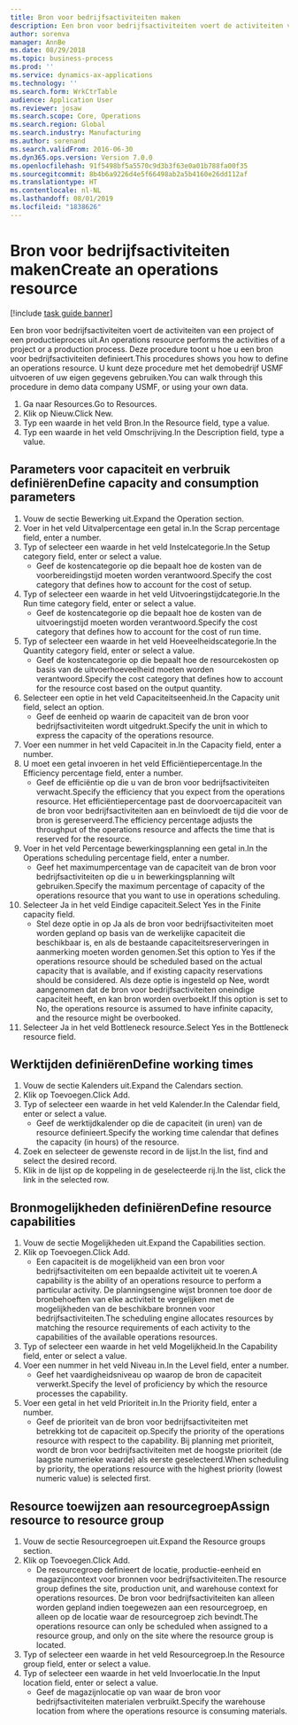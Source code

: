 ```yaml
---
title: Bron voor bedrijfsactiviteiten maken
description: Een bron voor bedrijfsactiviteiten voert de activiteiten van een project of een productieproces uit.
author: sorenva
manager: AnnBe
ms.date: 08/29/2018
ms.topic: business-process
ms.prod: ''
ms.service: dynamics-ax-applications
ms.technology: ''
ms.search.form: WrkCtrTable
audience: Application User
ms.reviewer: josaw
ms.search.scope: Core, Operations
ms.search.region: Global
ms.search.industry: Manufacturing
ms.author: sorenand
ms.search.validFrom: 2016-06-30
ms.dyn365.ops.version: Version 7.0.0
ms.openlocfilehash: 91f5498bf5a5570c9d3b3f63e0a01b788fa00f35
ms.sourcegitcommit: 8b4b6a9226d4e5f66498ab2a5b4160e26dd112af
ms.translationtype: HT
ms.contentlocale: nl-NL
ms.lasthandoff: 08/01/2019
ms.locfileid: "1838626"
---
```

# <a name="create-an-operations-resource"></a><span data-ttu-id="748fa-103">Bron voor bedrijfsactiviteiten maken</span><span class="sxs-lookup"><span data-stu-id="748fa-103">Create an operations resource</span></span>

[!include [task guide banner](../../includes/task-guide-banner.md)]

<span data-ttu-id="748fa-104">Een bron voor bedrijfsactiviteiten voert de activiteiten van een project of een productieproces uit.</span><span class="sxs-lookup"><span data-stu-id="748fa-104">An operations resource performs the activities of a project or a production process.</span></span> <span data-ttu-id="748fa-105">Deze procedure toont u hoe u een bron voor bedrijfsactiviteiten definieert.</span><span class="sxs-lookup"><span data-stu-id="748fa-105">This procedures shows you how to define an operations resource.</span></span> <span data-ttu-id="748fa-106">U kunt deze procedure met het demobedrijf USMF uitvoeren of uw eigen gegevens gebruiken.</span><span class="sxs-lookup"><span data-stu-id="748fa-106">You can walk through this procedure in demo data company USMF, or using your own data.</span></span>

1. <span data-ttu-id="748fa-107">Ga naar Resources.</span><span class="sxs-lookup"><span data-stu-id="748fa-107">Go to Resources.</span></span>
2. <span data-ttu-id="748fa-108">Klik op Nieuw.</span><span class="sxs-lookup"><span data-stu-id="748fa-108">Click New.</span></span>
3. <span data-ttu-id="748fa-109">Typ een waarde in het veld Bron.</span><span class="sxs-lookup"><span data-stu-id="748fa-109">In the Resource field, type a value.</span></span>
4. <span data-ttu-id="748fa-110">Typ een waarde in het veld Omschrijving.</span><span class="sxs-lookup"><span data-stu-id="748fa-110">In the Description field, type a value.</span></span>

## <a name="define-capacity-and-consumption-parameters"></a><span data-ttu-id="748fa-111">Parameters voor capaciteit en verbruik definiëren</span><span class="sxs-lookup"><span data-stu-id="748fa-111">Define capacity and consumption parameters</span></span>
1. <span data-ttu-id="748fa-112">Vouw de sectie Bewerking uit.</span><span class="sxs-lookup"><span data-stu-id="748fa-112">Expand the Operation section.</span></span>
2. <span data-ttu-id="748fa-113">Voer in het veld Uitvalpercentage een getal in.</span><span class="sxs-lookup"><span data-stu-id="748fa-113">In the Scrap percentage field, enter a number.</span></span>
3. <span data-ttu-id="748fa-114">Typ of selecteer een waarde in het veld Instelcategorie.</span><span class="sxs-lookup"><span data-stu-id="748fa-114">In the Setup category field, enter or select a value.</span></span>
    * <span data-ttu-id="748fa-115">Geef de kostencategorie op die bepaalt hoe de kosten van de voorbereidingstijd moeten worden verantwoord.</span><span class="sxs-lookup"><span data-stu-id="748fa-115">Specify the cost category that defines how to account for the cost of setup.</span></span>  
4. <span data-ttu-id="748fa-116">Typ of selecteer een waarde in het veld Uitvoeringstijdcategorie.</span><span class="sxs-lookup"><span data-stu-id="748fa-116">In the Run time category field, enter or select a value.</span></span>
    * <span data-ttu-id="748fa-117">Geef de kostencategorie op die bepaalt hoe de kosten van de uitvoeringstijd moeten worden verantwoord.</span><span class="sxs-lookup"><span data-stu-id="748fa-117">Specify the cost category that defines how to account for the cost of run time.</span></span>  
5. <span data-ttu-id="748fa-118">Typ of selecteer een waarde in het veld Hoeveelheidscategorie.</span><span class="sxs-lookup"><span data-stu-id="748fa-118">In the Quantity category field, enter or select a value.</span></span>
    * <span data-ttu-id="748fa-119">Geef de kostencategorie op die bepaalt hoe de resourcekosten op basis van de uitvoerhoeveelheid moeten worden verantwoord.</span><span class="sxs-lookup"><span data-stu-id="748fa-119">Specify the cost category that defines how to account for the resource cost based on the output quantity.</span></span>  
6. <span data-ttu-id="748fa-120">Selecteer een optie in het veld Capaciteitseenheid.</span><span class="sxs-lookup"><span data-stu-id="748fa-120">In the Capacity unit field, select an option.</span></span>
    * <span data-ttu-id="748fa-121">Geef de eenheid op waarin de capaciteit van de bron voor bedrijfsactiviteiten wordt uitgedrukt.</span><span class="sxs-lookup"><span data-stu-id="748fa-121">Specify the unit in which to express the capacity of the operations resource.</span></span>  
7. <span data-ttu-id="748fa-122">Voer een nummer in het veld Capaciteit in.</span><span class="sxs-lookup"><span data-stu-id="748fa-122">In the Capacity field, enter a number.</span></span>
8. <span data-ttu-id="748fa-123">U moet een getal invoeren in het veld Efficiëntiepercentage.</span><span class="sxs-lookup"><span data-stu-id="748fa-123">In the Efficiency percentage field, enter a number.</span></span>
    * <span data-ttu-id="748fa-124">Geef de efficiëntie op die u van de bron voor bedrijfsactiviteiten verwacht.</span><span class="sxs-lookup"><span data-stu-id="748fa-124">Specify the efficiency that you expect from the operations resource.</span></span> <span data-ttu-id="748fa-125">Het efficiëntiepercentage past de doorvoercapaciteit van de bron voor bedrijfsactiviteiten aan en beïnvloedt de tijd die voor de bron is gereserveerd.</span><span class="sxs-lookup"><span data-stu-id="748fa-125">The efficiency percentage adjusts the throughput of the operations resource and affects the time that is reserved for the resource.</span></span>  
9. <span data-ttu-id="748fa-126">Voer in het veld Percentage bewerkingsplanning een getal in.</span><span class="sxs-lookup"><span data-stu-id="748fa-126">In the Operations scheduling percentage field, enter a number.</span></span>
    * <span data-ttu-id="748fa-127">Geef het maximumpercentage van de capaciteit van de bron voor bedrijfsactiviteiten op die u in bewerkingsplanning wilt gebruiken.</span><span class="sxs-lookup"><span data-stu-id="748fa-127">Specify the maximum percentage of capacity of the operations resource that you want to use in operations scheduling.</span></span>  
10. <span data-ttu-id="748fa-128">Selecteer Ja in het veld Eindige capaciteit.</span><span class="sxs-lookup"><span data-stu-id="748fa-128">Select Yes in the Finite capacity field.</span></span>
    * <span data-ttu-id="748fa-129">Stel deze optie in op Ja als de bron voor bedrijfsactiviteiten moet worden gepland op basis van de werkelijke capaciteit die beschikbaar is, en als de bestaande capaciteitsreserveringen in aanmerking moeten worden genomen.</span><span class="sxs-lookup"><span data-stu-id="748fa-129">Set this option to Yes if the operations resource should be scheduled based on the actual capacity that is available, and if existing capacity reservations should be considered.</span></span> <span data-ttu-id="748fa-130">Als deze optie is ingesteld op Nee, wordt aangenomen dat de bron voor bedrijfsactiviteiten oneindige capaciteit heeft, en kan bron worden overboekt.</span><span class="sxs-lookup"><span data-stu-id="748fa-130">If this option is set to No, the operations resource is assumed to have infinite capacity, and the resource might be overbooked.</span></span>  
11. <span data-ttu-id="748fa-131">Selecteer Ja in het veld Bottleneck resource.</span><span class="sxs-lookup"><span data-stu-id="748fa-131">Select Yes in the Bottleneck resource field.</span></span>

## <a name="define-working-times"></a><span data-ttu-id="748fa-132">Werktijden definiëren</span><span class="sxs-lookup"><span data-stu-id="748fa-132">Define working times</span></span>
1. <span data-ttu-id="748fa-133">Vouw de sectie Kalenders uit.</span><span class="sxs-lookup"><span data-stu-id="748fa-133">Expand the Calendars section.</span></span>
2. <span data-ttu-id="748fa-134">Klik op Toevoegen.</span><span class="sxs-lookup"><span data-stu-id="748fa-134">Click Add.</span></span>
3. <span data-ttu-id="748fa-135">Typ of selecteer een waarde in het veld Kalender.</span><span class="sxs-lookup"><span data-stu-id="748fa-135">In the Calendar field, enter or select a value.</span></span>
    * <span data-ttu-id="748fa-136">Geef de werktijdkalender op die de capaciteit (in uren) van de resource definieert.</span><span class="sxs-lookup"><span data-stu-id="748fa-136">Specify the working time calendar that defines the capacity (in hours) of the resource.</span></span>  
4. <span data-ttu-id="748fa-137">Zoek en selecteer de gewenste record in de lijst.</span><span class="sxs-lookup"><span data-stu-id="748fa-137">In the list, find and select the desired record.</span></span>
5. <span data-ttu-id="748fa-138">Klik in de lijst op de koppeling in de geselecteerde rij.</span><span class="sxs-lookup"><span data-stu-id="748fa-138">In the list, click the link in the selected row.</span></span>

## <a name="define-resource-capabilities"></a><span data-ttu-id="748fa-139">Bronmogelijkheden definiëren</span><span class="sxs-lookup"><span data-stu-id="748fa-139">Define resource capabilities</span></span>
1. <span data-ttu-id="748fa-140">Vouw de sectie Mogelijkheden uit.</span><span class="sxs-lookup"><span data-stu-id="748fa-140">Expand the Capabilities section.</span></span>
2. <span data-ttu-id="748fa-141">Klik op Toevoegen.</span><span class="sxs-lookup"><span data-stu-id="748fa-141">Click Add.</span></span>
    * <span data-ttu-id="748fa-142">Een capaciteit is de mogelijkheid van een bron voor bedrijfsactiviteiten om een bepaalde activiteit uit te voeren.</span><span class="sxs-lookup"><span data-stu-id="748fa-142">A capability is the ability of an operations resource to perform a particular activity.</span></span> <span data-ttu-id="748fa-143">De planningsengine wijst bronnen toe door de bronbehoeften van elke activiteit te vergelijken met de mogelijkheden van de beschikbare bronnen voor bedrijfsactiviteiten.</span><span class="sxs-lookup"><span data-stu-id="748fa-143">The scheduling engine allocates resources by matching the resource requirements of each activity to the capabilities of the available operations resources.</span></span>  
3. <span data-ttu-id="748fa-144">Typ of selecteer een waarde in het veld Mogelijkheid.</span><span class="sxs-lookup"><span data-stu-id="748fa-144">In the Capability field, enter or select a value.</span></span>
4. <span data-ttu-id="748fa-145">Voer een nummer in het veld Niveau in.</span><span class="sxs-lookup"><span data-stu-id="748fa-145">In the Level field, enter a number.</span></span>
    * <span data-ttu-id="748fa-146">Geef het vaardigheidsniveau op waarop de bron de capaciteit verwerkt.</span><span class="sxs-lookup"><span data-stu-id="748fa-146">Specify the level of proficiency by which the resource processes the capability.</span></span>  
5. <span data-ttu-id="748fa-147">Voer een getal in het veld Prioriteit in.</span><span class="sxs-lookup"><span data-stu-id="748fa-147">In the Priority field, enter a number.</span></span>
    * <span data-ttu-id="748fa-148">Geef de prioriteit van de bron voor bedrijfsactiviteiten met betrekking tot de capaciteit op.</span><span class="sxs-lookup"><span data-stu-id="748fa-148">Specify the priority of the operations resource with respect to the capability.</span></span> <span data-ttu-id="748fa-149">Bij planning met prioriteit, wordt de bron voor bedrijfsactiviteiten met de hoogste prioriteit (de laagste numerieke waarde) als eerste geselecteerd.</span><span class="sxs-lookup"><span data-stu-id="748fa-149">When scheduling by priority, the operations resource with the highest priority (lowest numeric value) is selected first.</span></span>  

## <a name="assign-resource-to-resource-group"></a><span data-ttu-id="748fa-150">Resource toewijzen aan resourcegroep</span><span class="sxs-lookup"><span data-stu-id="748fa-150">Assign resource to resource group</span></span>
1. <span data-ttu-id="748fa-151">Vouw de sectie Resourcegroepen uit.</span><span class="sxs-lookup"><span data-stu-id="748fa-151">Expand the Resource groups section.</span></span>
2. <span data-ttu-id="748fa-152">Klik op Toevoegen.</span><span class="sxs-lookup"><span data-stu-id="748fa-152">Click Add.</span></span>
    * <span data-ttu-id="748fa-153">De resourcegroep definieert de locatie, productie-eenheid en magazijncontext voor bronnen voor bedrijfsactiviteiten.</span><span class="sxs-lookup"><span data-stu-id="748fa-153">The resource group defines the site, production unit, and warehouse context for operations resources.</span></span> <span data-ttu-id="748fa-154">De bron voor bedrijfsactiviteiten kan alleen worden gepland indien toegewezen aan een resourcegroep, en alleen op de locatie waar de resourcegroep zich bevindt.</span><span class="sxs-lookup"><span data-stu-id="748fa-154">The operations resource can only be scheduled when assigned to a resource group, and only on the site where the resource group is located.</span></span>  
3. <span data-ttu-id="748fa-155">Typ of selecteer een waarde in het veld Resourcegroep.</span><span class="sxs-lookup"><span data-stu-id="748fa-155">In the Resource group field, enter or select a value.</span></span>
4. <span data-ttu-id="748fa-156">Typ of selecteer een waarde in het veld Invoerlocatie.</span><span class="sxs-lookup"><span data-stu-id="748fa-156">In the Input location field, enter or select a value.</span></span>
    * <span data-ttu-id="748fa-157">Geef de magazijnlocatie op van waar de bron voor bedrijfsactiviteiten materialen verbruikt.</span><span class="sxs-lookup"><span data-stu-id="748fa-157">Specify the warehouse location from where the operations resource is consuming materials.</span></span>  


